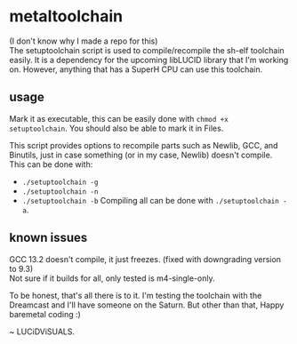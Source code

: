 # metaltoolchain
(I don't know why I made a repo for this)<br/>
The setuptoolchain script is used to compile/recompile the sh-elf toolchain easily. It is a dependency for the upcoming libLUCID library that I'm working on. However, anything that has a SuperH CPU can use this toolchain.

## usage
Mark it as executable, this can be easily done with
`chmod +x setuptoolchain`. You should also be able to mark it in Files.<br/>

This script provides options to recompile parts such as Newlib, GCC, and Binutils, just in case something (or in my case, Newlib) doesn't compile. This can be done with:
- `./setuptoolchain -g`
- `./setuptoolchain -n`
- `./setuptoolchain -b`
Compiling all can be done with `./setuptoolchain -a`.

## known issues
GCC 13.2 doesn't compile, it just freezes. (fixed with downgrading version to 9.3)<br/>
Not sure if it builds for all, only tested is m4-single-only.<br/>


To be honest, that's all there is to it. I'm testing the toolchain with the Dreamcast and I'll have someone on the Saturn. But other than that, Happy baremetal coding :)<br/>

~ LUCiDViSUALS.
